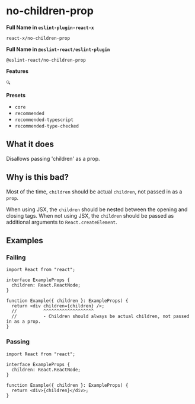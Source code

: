 # no-children-prop

**Full Name in `eslint-plugin-react-x`**

```plain copy
react-x/no-children-prop
```

**Full Name in `@eslint-react/eslint-plugin`**

```plain copy
@eslint-react/no-children-prop
```

**Features**

`🔍`

**Presets**

- `core`
- `recommended`
- `recommended-typescript`
- `recommended-type-checked`

## What it does

Disallows passing 'children' as a prop.

## Why is this bad?

Most of the time, `children` should be actual `children`, not passed in as a `prop`.

When using JSX, the `children` should be nested between the opening and closing tags. When not using JSX, the `children` should be passed as additional arguments to `React.createElement`.

## Examples

### Failing

```tsx
import React from "react";

interface ExampleProps {
  children: React.ReactNode;
}

function Example({ children }: ExampleProps) {
  return <div children={children} />;
  //          ^^^^^^^^^^^^^^^^^^^
  //          - Children should always be actual children, not passed in as a prop.
}
```

### Passing

```tsx
import React from "react";

interface ExampleProps {
  children: React.ReactNode;
}

function Example({ children }: ExampleProps) {
  return <div>{children}</div>;
}
```
